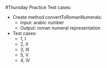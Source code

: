 #Thursday Practice
Test cases:
- Create method convertToRomanNumerals:
  - Input: arabic number
  - Output: roman numeral representation
- Test cases:
  - 1, I
  - 2, II
  - 3, III
  - 5, V
  - 4, IV